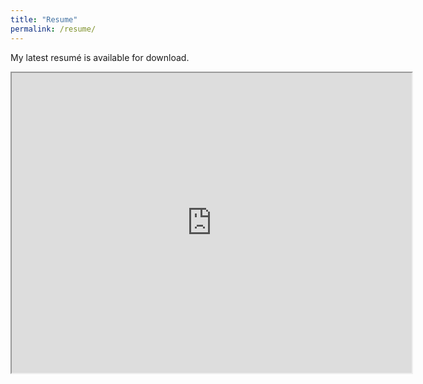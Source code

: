 ```yaml
---
title: "Resume"
permalink: /resume/
---
```


My latest resumé is available for download. 


<iframe src="https://drive.google.com/file/d/1RrYTaCpMVZzspq8kbC1dJdhwk6vXqnkP/preview" width="640" height="480"></iframe>